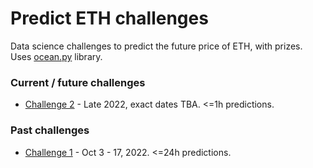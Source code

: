 # Predict ETH challenges

Data science challenges to predict the future price of ETH, with prizes. Uses [ocean.py](https://github.com/oceanprotocol/ocean.py) library.

### Current / future challenges
- [Challenge 2](predict-eth2.md) - Late 2022, exact dates TBA. <=1h predictions.

### Past challenges
- [Challenge 1](predict-eth1.md) - Oct 3 - 17, 2022. <=24h predictions.


